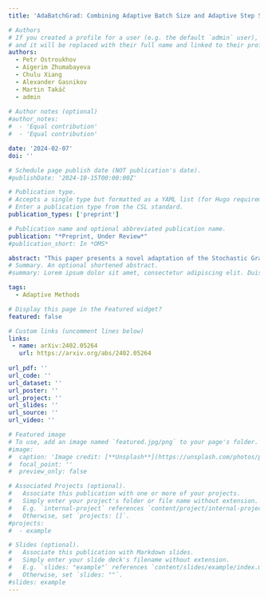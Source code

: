 ```yaml
---
title: 'AdaBatchGrad: Combining Adaptive Batch Size and Adaptive Step Size'

# Authors
# If you created a profile for a user (e.g. the default `admin` user), write the username (folder name) here
# and it will be replaced with their full name and linked to their profile.
authors:
  - Petr Ostroukhov
  - Aigerim Zhumabayeva
  - Chulu Xiang
  - Alexander Gasnikov
  - Martin Takáč
  - admin
  
# Author notes (optional)
#author_notes:
#  - 'Equal contribution'
#  - 'Equal contribution'

date: '2024-02-07'
doi: ''

# Schedule page publish date (NOT publication's date).
#publishDate: '2024-10-15T00:00:00Z'

# Publication type.
# Accepts a single type but formatted as a YAML list (for Hugo requirements).
# Enter a publication type from the CSL standard.
publication_types: ['preprint']

# Publication name and optional abbreviated publication name.
publication: "*Preprint, Under Review*"
#publication_short: In *OMS*

abstract: "This paper presents a novel adaptation of the Stochastic Gradient Descent (SGD), termed AdaBatchGrad. This modification seamlessly integrates an adaptive step size with an adjustable batch size. An increase in batch size and a decrease in step size are well-known techniques to tighten the area of convergence of SGD and decrease its variance. A range of studies by R. Byrd and J. Nocedal introduced various testing techniques to assess the quality of mini-batch gradient approximations and choose the appropriate batch sizes at every step. Methods that utilized exact tests were observed to converge within $O(LR^2/e)$ iterations. Conversely, inexact test implementations sometimes resulted in non-convergence and erratic performance. To address these challenges, AdaBatchGrad incorporates both adaptive batch and step sizes, enhancing the method's robustness and stability. For exact tests, our approach converges in $O(LR^2/e)$ iterations, analogous to standard gradient descent. This makes AdaBatchGrad markedly more robust and computationally efficient relative to prevailing methods. To substantiate the efficacy of our method, we experimentally show, how the introduction of adaptive step size and adaptive batch size gradually improves the performance of regular SGD. The results imply that AdaBatchGrad surpasses alternative methods, especially when applied to inexact tests."
# Summary. An optional shortened abstract.
#summary: Lorem ipsum dolor sit amet, consectetur adipiscing elit. Duis posuere tellus ac convallis placerat. Proin tincidunt magna sed ex sollicitudin condimentum.

tags:
  - Adaptive Methods

# Display this page in the Featured widget?
featured: false

# Custom links (uncomment lines below)
links:
 - name: arXiv:2402.05264
   url: https://arxiv.org/abs/2402.05264
   
url_pdf: ''
url_code: ''
url_dataset: ''
url_poster: ''
url_project: ''
url_slides: ''
url_source: ''
url_video: ''

# Featured image
# To use, add an image named `featured.jpg/png` to your page's folder.
#image:
#  caption: 'Image credit: [**Unsplash**](https://unsplash.com/photos/pLCdAaMFLTE)'
#  focal_point: ''
#  preview_only: false

# Associated Projects (optional).
#   Associate this publication with one or more of your projects.
#   Simply enter your project's folder or file name without extension.
#   E.g. `internal-project` references `content/project/internal-project/index.md`.
#   Otherwise, set `projects: []`.
#projects:
#  - example

# Slides (optional).
#   Associate this publication with Markdown slides.
#   Simply enter your slide deck's filename without extension.
#   E.g. `slides: "example"` references `content/slides/example/index.md`.
#   Otherwise, set `slides: ""`.
#slides: example
---
```

